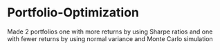 # Portfolio-Optimization
Made 2 portfolios one with more returns by using Sharpe ratios
and one with fewer returns by using normal variance and Monte
Carlo simulation
